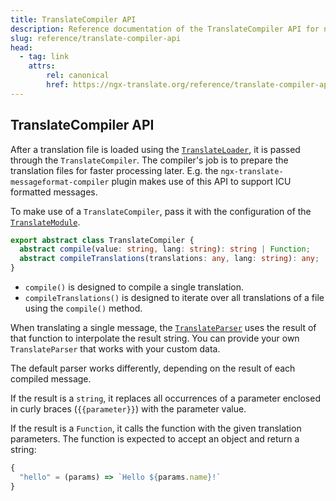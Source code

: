 ```yaml
---
title: TranslateCompiler API
description: Reference documentation of the TranslateCompiler API for ngx-translate.
slug: reference/translate-compiler-api
head:
  - tag: link
    attrs:
        rel: canonical
        href: https://ngx-translate.org/reference/translate-compiler-api/
---
```


## TranslateCompiler API

After a translation file is loaded using the [`TranslateLoader`](/reference/translate-loader-api/), it is passed
through the `TranslateCompiler`. The compiler's job is to prepare the translation files for faster
processing later. E.g. the `ngx-translate-messageformat-compiler` plugin makes use of this API to support
ICU formatted messages.

To make use of a `TranslateCompiler`, pass it with the configuration of the  [`TranslateModule`](/reference/configuration/).

~~~ts
export abstract class TranslateCompiler {
  abstract compile(value: string, lang: string): string | Function;
  abstract compileTranslations(translations: any, lang: string): any;
}
~~~

* `compile()` is designed to compile a single translation.
* `compileTranslations()` is designed to iterate over all translations of a file using the `compile()` method.

When translating a single message, the [`TranslateParser`](/reference/translate-parser-api/) uses the
result of that function to interpolate the result string. You can provide your own `TranslateParser` that works with your custom data.

The default parser works differently, depending on the result of each compiled message.

If the result is a `string`, it replaces all occurrences of a parameter enclosed in curly braces (`{{parameter}}`) with
the parameter value.

If the result is a `Function`, it calls the function with the given translation parameters. The function is expected to
accept an object and return a string:

~~~ts
{
  "hello" = (params) => `Hello ${params.name}!`
}
~~~
